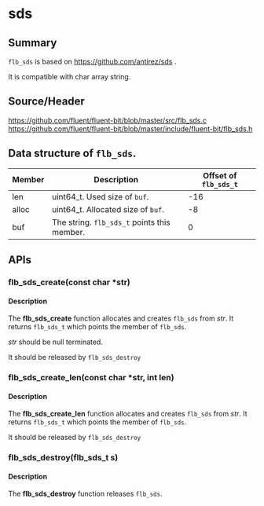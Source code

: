 # sds

## Summary

`flb_sds` is based on https://github.com/antirez/sds .

It is compatible with char array string.

## Source/Header

https://github.com/fluent/fluent-bit/blob/master/src/flb_sds.c
https://github.com/fluent/fluent-bit/blob/master/include/fluent-bit/flb_sds.h


## Data structure of `flb_sds`.

|Member|Description|Offset of `flb_sds_t`|
|------|-----------|---------------------|
|len   | uint64_t. Used size of `buf`. | -16|
|alloc | uint64_t. Allocated size of `buf`.|-8|
|buf   |The string. `flb_sds_t` points this member. | 0|

## APIs

### flb_sds_create(const char *str)

#### Description
The **flb_sds_create** function allocates and creates `flb_sds` from _str_.
It returns `flb_sds_t` which points the member of `flb_sds`.

_str_ should be null terminated.

It should be released by `flb_sds_destroy`


### flb_sds_create_len(const char *str, int len)

#### Description
The **flb_sds_create_len** function allocates and creates `flb_sds` from _str_.
It returns `flb_sds_t` which points the member of `flb_sds`.

It should be released by `flb_sds_destroy`


### flb_sds_destroy(flb_sds_t s)


#### Description

The **flb_sds_destroy** function releases `flb_sds`.

